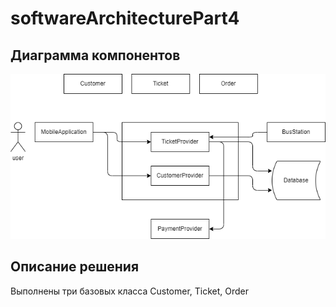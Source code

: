 # softwareArchitecturePart4

## Диаграмма компонентов

![Диаграмма](src/main/java/ticketservice/ticketServiceDiagram.png)

## Описание решения

Выполнены три базовых класса Customer, Ticket, Order